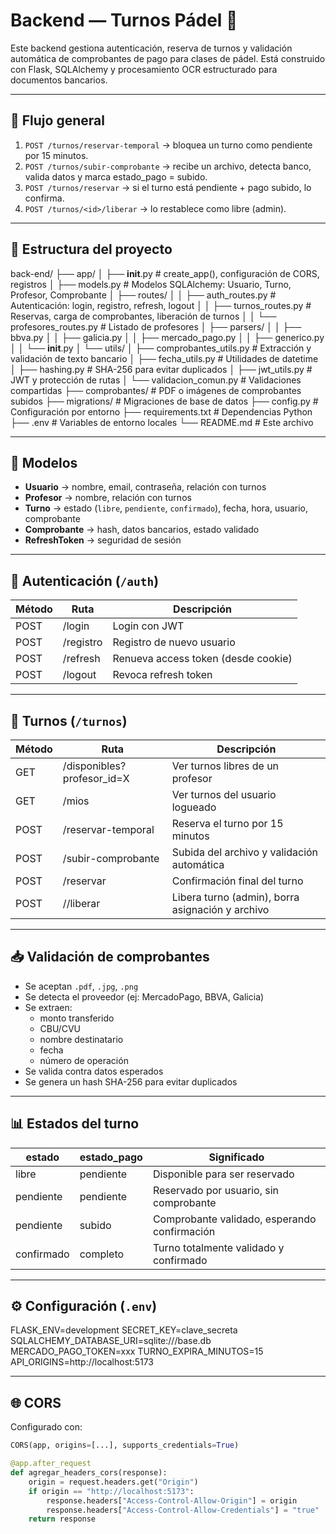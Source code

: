 # Backend — Turnos Pádel 🎾

Este backend gestiona autenticación, reserva de turnos y validación automática de comprobantes de pago para clases de pádel. Está construido con Flask, SQLAlchemy y procesamiento OCR estructurado para documentos bancarios.

---

## 🔄 Flujo general

1. `POST /turnos/reservar-temporal` → bloquea un turno como pendiente por 15 minutos.
2. `POST /turnos/subir-comprobante` → recibe un archivo, detecta banco, valida datos y marca estado_pago = subido.
3. `POST /turnos/reservar` → si el turno está pendiente + pago subido, lo confirma.
4. `POST /turnos/<id>/liberar` → lo restablece como libre (admin).

---

## 📁 Estructura del proyecto

back-end/
├── app/
│   ├── __init__.py               # create_app(), configuración de CORS, registros
│   ├── models.py                 # Modelos SQLAlchemy: Usuario, Turno, Profesor, Comprobante
│   ├── routes/
│   │   ├── auth_routes.py        # Autenticación: login, registro, refresh, logout
│   │   ├── turnos_routes.py      # Reservas, carga de comprobantes, liberación de turnos
│   │   └── profesores_routes.py  # Listado de profesores
│   ├── parsers/
│   │   ├── bbva.py
│   │   ├── galicia.py
│   │   ├── mercado_pago.py
│   │   ├── generico.py
│   │   └── __init__.py
│   └── utils/
│       ├── comprobantes_utils.py   # Extracción y validación de texto bancario
│       ├── fecha_utils.py          # Utilidades de datetime
│       ├── hashing.py              # SHA-256 para evitar duplicados
│       ├── jwt_utils.py            # JWT y protección de rutas
│       └── validacion_comun.py     # Validaciones compartidas
├── comprobantes/                  # PDF o imágenes de comprobantes subidos
├── migrations/                    # Migraciones de base de datos
├── config.py                      # Configuración por entorno
├── requirements.txt               # Dependencias Python
├── .env                           # Variables de entorno locales
└── README.md                      # Este archivo

---

## 🧬 Modelos

- **Usuario** → nombre, email, contraseña, relación con turnos
- **Profesor** → nombre, relación con turnos
- **Turno** → estado (`libre`, `pendiente`, `confirmado`), fecha, hora, usuario, comprobante
- **Comprobante** → hash, datos bancarios, estado validado
- **RefreshToken** → seguridad de sesión

---

## 🔐 Autenticación (`/auth`)

| Método | Ruta           | Descripción                    |
|--------|----------------|--------------------------------|
| POST   | /login         | Login con JWT                  |
| POST   | /registro      | Registro de nuevo usuario      |
| POST   | /refresh       | Renueva access token (desde cookie) |
| POST   | /logout        | Revoca refresh token           |

---

## 🎾 Turnos (`/turnos`)

| Método | Ruta                         | Descripción                                 |
|--------|------------------------------|---------------------------------------------|
| GET    | /disponibles?profesor_id=X  | Ver turnos libres de un profesor            |
| GET    | /mios                       | Ver turnos del usuario logueado             |
| POST   | /reservar-temporal         | Reserva el turno por 15 minutos             |
| POST   | /subir-comprobante         | Subida del archivo y validación automática  |
| POST   | /reservar                  | Confirmación final del turno                |
| POST   | /<id>/liberar              | Libera turno (admin), borra asignación y archivo |

---

## 📥 Validación de comprobantes

- Se aceptan `.pdf`, `.jpg`, `.png`
- Se detecta el proveedor (ej: MercadoPago, BBVA, Galicia)
- Se extraen:
  - monto transferido
  - CBU/CVU
  - nombre destinatario
  - fecha
  - número de operación
- Se valida contra datos esperados
- Se genera un hash SHA-256 para evitar duplicados

---

## 📊 Estados del turno

| estado       | estado_pago | Significado                               |
|--------------|-------------|-------------------------------------------|
| libre        | pendiente   | Disponible para ser reservado             |
| pendiente    | pendiente   | Reservado por usuario, sin comprobante    |
| pendiente    | subido      | Comprobante validado, esperando confirmación |
| confirmado   | completo    | Turno totalmente validado y confirmado    |

---

## ⚙️ Configuración (`.env`)

FLASK_ENV=development 
SECRET_KEY=clave_secreta 
SQLALCHEMY_DATABASE_URI=sqlite:///base.db 
MERCADO_PAGO_TOKEN=xxx 
TURNO_EXPIRA_MINUTOS=15 API_ORIGINS=http://localhost:5173


---

## 🌐 CORS

Configurado con:

```python
CORS(app, origins=[...], supports_credentials=True)

@app.after_request
def agregar_headers_cors(response):
    origin = request.headers.get("Origin")
    if origin == "http://localhost:5173":
        response.headers["Access-Control-Allow-Origin"] = origin
        response.headers["Access-Control-Allow-Credentials"] = "true"
    return response
